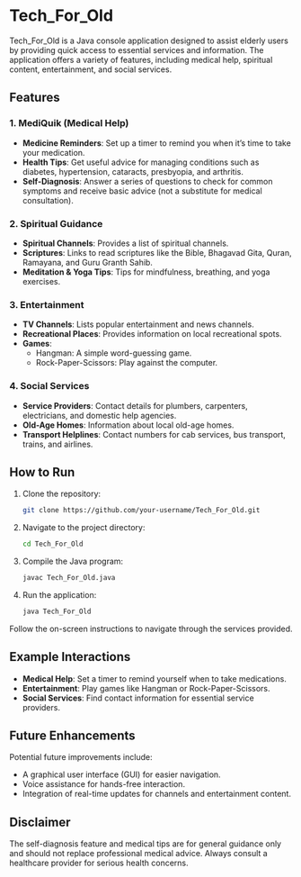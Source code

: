 # Tech_For_Old

Tech_For_Old is a Java console application designed to assist elderly users by providing quick access to essential services and information. The application offers a variety of features, including medical help, spiritual content, entertainment, and social services.

## Features

### 1. MediQuik (Medical Help)
- **Medicine Reminders**: Set up a timer to remind you when it’s time to take your medication.
- **Health Tips**: Get useful advice for managing conditions such as diabetes, hypertension, cataracts, presbyopia, and arthritis.
- **Self-Diagnosis**: Answer a series of questions to check for common symptoms and receive basic advice (not a substitute for medical consultation).

### 2. Spiritual Guidance
- **Spiritual Channels**: Provides a list of spiritual channels.
- **Scriptures**: Links to read scriptures like the Bible, Bhagavad Gita, Quran, Ramayana, and Guru Granth Sahib.
- **Meditation & Yoga Tips**: Tips for mindfulness, breathing, and yoga exercises.

### 3. Entertainment
- **TV Channels**: Lists popular entertainment and news channels.
- **Recreational Places**: Provides information on local recreational spots.
- **Games**:
  - Hangman: A simple word-guessing game.
  - Rock-Paper-Scissors: Play against the computer.

### 4. Social Services
- **Service Providers**: Contact details for plumbers, carpenters, electricians, and domestic help agencies.
- **Old-Age Homes**: Information about local old-age homes.
- **Transport Helplines**: Contact numbers for cab services, bus transport, trains, and airlines.

## How to Run

1. Clone the repository:
    ```bash
    git clone https://github.com/your-username/Tech_For_Old.git
    ```
2. Navigate to the project directory:
    ```bash
    cd Tech_For_Old
    ```
3. Compile the Java program:
    ```bash
    javac Tech_For_Old.java
    ```
4. Run the application:
    ```bash
    java Tech_For_Old
    ```

Follow the on-screen instructions to navigate through the services provided.

## Example Interactions

- **Medical Help**: Set a timer to remind yourself when to take medications.
- **Entertainment**: Play games like Hangman or Rock-Paper-Scissors.
- **Social Services**: Find contact information for essential service providers.

## Future Enhancements

Potential future improvements include:
- A graphical user interface (GUI) for easier navigation.
- Voice assistance for hands-free interaction.
- Integration of real-time updates for channels and entertainment content.

## Disclaimer

The self-diagnosis feature and medical tips are for general guidance only and should not replace professional medical advice. Always consult a healthcare provider for serious health concerns.
